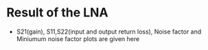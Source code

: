 # Result of the LNA
- S21(gain), S11,S22(input and output return loss), Noise factor and Miniumum noise factor plots are given here 
